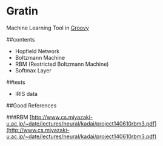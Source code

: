 Gratin
===

Machine Learning Tool in [Groovy](http://www.groovy-lang.org/)

##contents

- Hopfield Network
- Boltzmann Machine
- RBM (Restricted Boltzmann Machine)
- Softmax Layer

##tests

- IRIS data

##Good References

###RBM
[http://www.cs.miyazaki-u.ac.jp/~date/lectures/neural/kadai/project140610rbm3.pdf](http://www.cs.miyazaki-u.ac.jp/~date/lectures/neural/kadai/project140610rbm3.pdf)